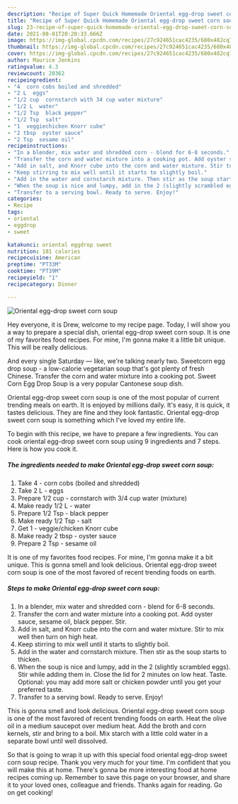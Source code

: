 ```yaml
---
description: "Recipe of Super Quick Homemade Oriental egg-drop sweet corn soup"
title: "Recipe of Super Quick Homemade Oriental egg-drop sweet corn soup"
slug: 23-recipe-of-super-quick-homemade-oriental-egg-drop-sweet-corn-soup
date: 2021-08-01T20:20:33.666Z
image: https://img-global.cpcdn.com/recipes/27c924651cac4235/680x482cq70/oriental-egg-drop-sweet-corn-soup-recipe-main-photo.jpg
thumbnail: https://img-global.cpcdn.com/recipes/27c924651cac4235/680x482cq70/oriental-egg-drop-sweet-corn-soup-recipe-main-photo.jpg
cover: https://img-global.cpcdn.com/recipes/27c924651cac4235/680x482cq70/oriental-egg-drop-sweet-corn-soup-recipe-main-photo.jpg
author: Maurice Jenkins
ratingvalue: 4.3
reviewcount: 20362
recipeingredient:
- "4  corn cobs boiled and shredded"
- "2 L  eggs"
- "1/2 cup  cornstarch with 34 cup water mixture"
- "1/2 L  water"
- "1/2 Tsp  black pepper"
- "1/2 Tsp  salt"
- "1  veggiechicken Knorr cube"
- "2 tbsp  oyster sauce"
- "2 Tsp  sesame oil"
recipeinstructions:
- "In a blender, mix water and shredded corn - blend for 6-8 seconds."
- "Transfer the corn and water mixture into a cooking pot. Add oyster sauce, sesame oil, black pepper. Stir."
- "Add in salt, and Knorr cube into the corn and water mixture. Stir to mix well then turn on high heat."
- "Keep stirring to mix well until it starts to slightly boil."
- "Add in the water and cornstarch mixture. Then stir as the soup starts to thicken."
- "When the soup is nice and lumpy, add in the 2 (slightly scrambled eggs). Stir while adding them in. Close the lid for 2 minutes on low heat. Taste. Optional: you may add more salt or chicken powder until you get your preferred taste."
- "Transfer to a serving bowl. Ready to serve. Enjoy!"
categories:
- Recipe
tags:
- oriental
- eggdrop
- sweet

katakunci: oriental eggdrop sweet 
nutrition: 181 calories
recipecuisine: American
preptime: "PT33M"
cooktime: "PT39M"
recipeyield: "1"
recipecategory: Dinner

---
```



![Oriental egg-drop sweet corn soup](https://img-global.cpcdn.com/recipes/27c924651cac4235/680x482cq70/oriental-egg-drop-sweet-corn-soup-recipe-main-photo.jpg)

Hey everyone, it is Drew, welcome to my recipe page. Today, I will show you a way to prepare a special dish, oriental egg-drop sweet corn soup. It is one of my favorites food recipes. For mine, I'm gonna make it a little bit unique. This will be really delicious.

And every single Saturday — like, we&#39;re talking nearly two. Sweetcorn egg drop soup - a low-calorie vegetarian soup that&#39;s got plenty of fresh Chinese. Transfer the corn and water mixture into a cooking pot. Sweet Corn Egg Drop Soup is a very popular Cantonese soup dish.

Oriental egg-drop sweet corn soup is one of the most popular of current trending meals on earth. It is enjoyed by millions daily. It's easy, it is quick, it tastes delicious. They are fine and they look fantastic. Oriental egg-drop sweet corn soup is something which I've loved my entire life.


To begin with this recipe, we have to prepare a few ingredients. You can cook oriental egg-drop sweet corn soup using 9 ingredients and 7 steps. Here is how you cook it.

<!--inarticleads1-->

##### The ingredients needed to make Oriental egg-drop sweet corn soup:

1. Take 4 - corn cobs (boiled and shredded)
1. Take 2 L - eggs
1. Prepare 1/2 cup - cornstarch with 3/4 cup water (mixture)
1. Make ready 1/2 L - water
1. Prepare 1/2 Tsp - black pepper
1. Make ready 1/2 Tsp - salt
1. Get 1 - veggie/chicken Knorr cube
1. Make ready 2 tbsp - oyster sauce
1. Prepare 2 Tsp - sesame oil


It is one of my favorites food recipes. For mine, I&#39;m gonna make it a bit unique. This is gonna smell and look delicious. Oriental egg-drop sweet corn soup is one of the most favored of recent trending foods on earth. 

<!--inarticleads2-->

##### Steps to make Oriental egg-drop sweet corn soup:

1. In a blender, mix water and shredded corn - blend for 6-8 seconds.
1. Transfer the corn and water mixture into a cooking pot. Add oyster sauce, sesame oil, black pepper. Stir.
1. Add in salt, and Knorr cube into the corn and water mixture. Stir to mix well then turn on high heat.
1. Keep stirring to mix well until it starts to slightly boil.
1. Add in the water and cornstarch mixture. Then stir as the soup starts to thicken.
1. When the soup is nice and lumpy, add in the 2 (slightly scrambled eggs). Stir while adding them in. Close the lid for 2 minutes on low heat. Taste. Optional: you may add more salt or chicken powder until you get your preferred taste.
1. Transfer to a serving bowl. Ready to serve. Enjoy!


This is gonna smell and look delicious. Oriental egg-drop sweet corn soup is one of the most favored of recent trending foods on earth. Heat the olive oil in a medium saucepot over medium heat. Add the broth and corn kernels, stir and bring to a boil. Mix starch with a little cold water in a separate bowl until well dissolved. 

So that is going to wrap it up with this special food oriental egg-drop sweet corn soup recipe. Thank you very much for your time. I'm confident that you will make this at home. There's gonna be more interesting food at home recipes coming up. Remember to save this page on your browser, and share it to your loved ones, colleague and friends. Thanks again for reading. Go on get cooking!
